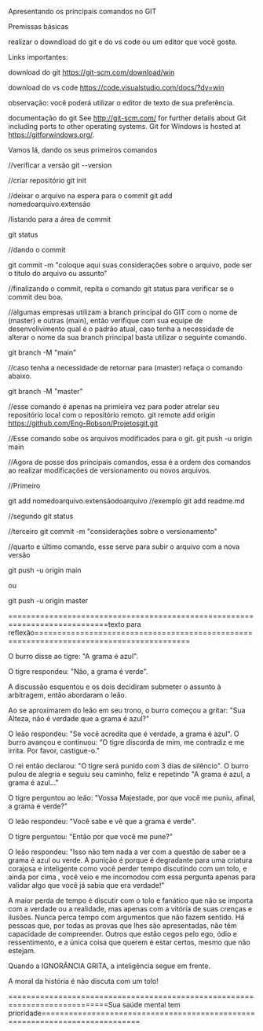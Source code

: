 Apresentando os principais comandos no GIT

Premissas básicas

realizar o downdload do git e do vs code ou um editor que você goste.

Links importantes:

download do git
https://git-scm.com/download/win

download do vs code
https://code.visualstudio.com/docs/?dv=win

observação: você poderá utilizar o editor de texto de sua preferência.

documentação do git
See http://git-scm.com/ for further details about Git including ports to other operating systems. Git for Windows is hosted at https://gitforwindows.org/.

Vamos lá, dando os seus primeiros comandos

//verificar a versão
git --version

//criar repositório
git init

//deixar o arquivo na espera para o commit
git add nomedoarquivo.extensão

/listando para a área de commit

git status

//dando o commit

git commit -m "coloque aqui suas considerações sobre o arquivo, pode ser o titulo do arquivo ou assunto"

//finalizando o commit, repita o comando git status para verificar se o commit deu boa.

//algumas empresas utilizam a branch principal do GIT com o nome de (master) e outras (main), então verifique com sua equipe de desenvolivimento qual é o padrão atual, caso tenha a necessidade de alterar o nome da sua branch principal basta utilizar o seguinte comando. 

git branch -M "main" 

//caso tenha a necessidade de retornar para (master) refaça o comando abaixo.

git branch -M "master"

//esse comando é apenas na primieira vez para poder atrelar seu repositório local com o repositório remoto.
git remote add origin https://github.com/Eng-Robson/Projetosgit.git

//Esse comando sobe os arquivos modificados para o git.
git push -u origin main

//Agora de posse dos principais comandos, essa é a ordem dos comandos ao realizar modificações de versionamento ou novos arquivos.

//Primeiro

git add nomedoarquivo.extensãodoarquivo //exemplo git add readme.md 

//segundo
git status

//terceiro
git commit -m "considerações sobre o versionamento"

//quarto e último comando, esse serve para subir o arquivo com a nova versão

git push -u origin main

ou 

git push -u origin master

============================================================================texto para reflexão========================================================================================

O burro disse ao tigre: "A grama é azul".

O tigre respondeu: "Não, a grama é verde".

A discussão esquentou e os dois decidiram submeter o assunto à arbitragem, então abordaram o leão.

Ao se aproximarem do leão em seu trono, o burro começou a gritar: "Sua Alteza, não é verdade que a grama é azul?"

O leão respondeu: "Se você acredita que é verdade, a grama é azul".
O burro avançou e continuou: “O tigre discorda de mim, me contradiz e me irrita. Por favor, castigue-o."

O rei então declarou: "O tigre será punido com 3 dias de silêncio".
O burro pulou de alegria e seguiu seu caminho, feliz e repetindo "A grama é azul, a grama é azul..."

O tigre perguntou ao leão: "Vossa Majestade, por que você me puniu, afinal, a grama é verde?"

O leão respondeu: "Você sabe e vê que a grama é verde".

O tigre perguntou: "Então por que você me pune?"

O leão respondeu: "Isso não tem nada a ver com a questão de saber se a grama é azul ou verde. A punição é porque é degradante para uma criatura corajosa e inteligente como você perder tempo discutindo com um tolo, e ainda por cima , você veio e me incomodou com essa pergunta apenas para validar algo que você já sabia que era verdade!"

A maior perda de tempo é discutir com o tolo e fanático que não se importa com a verdade ou a realidade, mas apenas com a vitória de suas crenças e ilusões. Nunca perca tempo com argumentos que não fazem sentido. Há pessoas que, por todas as provas que lhes são apresentadas, não têm capacidade de compreender. Outros que estão cegos pelo ego, ódio e ressentimento, e a única coisa que querem é estar certos, mesmo que não estejam.

Quando a IGNORÂNCIA GRITA, a inteligência segue em frente.

A moral da história é não discuta com um tolo!

============================================================================Sua saúde mental tem prioridade============================================================================